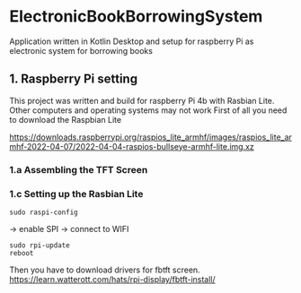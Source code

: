 # ElectronicBookBorrowingSystem
Application written in Kotlin Desktop and setup for raspberry Pi as electronic system for borrowing books


## 1. Raspberry Pi setting
This project was written and build for raspberry Pi 4b with Rasbian Lite. Other computers and operating systems may not work
First of all you need to download the Raspbian Lite

https://downloads.raspberrypi.org/raspios_lite_armhf/images/raspios_lite_armhf-2022-04-07/2022-04-04-raspios-bullseye-armhf-lite.img.xz


### 1.a Assembling the TFT Screen



### 1.c Setting up the Rasbian Lite
```
sudo raspi-config
```

-> enable SPI
-> connect to WIFI

```
sudo rpi-update
reboot
```

Then you have to download drivers for fbtft screen.
https://learn.watterott.com/hats/rpi-display/fbtft-install/

